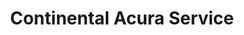 ---
title: "Continental Acura Service"
url: /anchorage/continental-acura-service/
shop: car repair
---